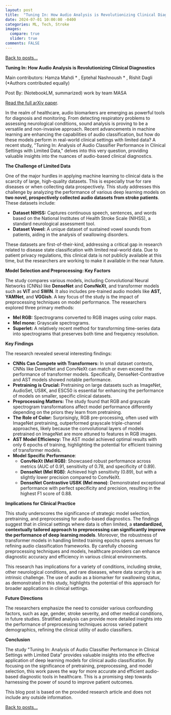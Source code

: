 ```yaml
---
layout: post
title:  "Tuning In: How Audio Analysis is Revolutionizing Clinical Diagnostics"
date: 2024-07-01 10:00:00 -0400
categories: ML, Tech, Stroke
images:
  compare: true
  slider: true
comments: FALSE
---
```


[Back to posts...](/posts/index.html)


**Tuning In: How Audio Analysis is Revolutionizing Clinical Diagnostics**

Main contributors: Hamza Mahdi * , Eptehal Nashnoush * , Rishit Dagli (*Authors contributed equally)

Post By: (NotebookLM, summarized) work by team MASA

[Read the full arXiv paper](https://arxiv.org/abs/2402.10100).

In the realm of healthcare, audio biomarkers are emerging as powerful tools for diagnosis and monitoring. From detecting respiratory problems to assessing neurological conditions, sound analysis is proving to be a versatile and non-invasive approach. Recent advancements in machine learning are enhancing the capabilities of audio classification, but how do these models perform in real-world clinical settings with limited data? A recent study, "Tuning In: Analysis of Audio Classifier Performance in Clinical Settings with Limited Data," delves into this very question, providing valuable insights into the nuances of audio-based clinical diagnostics.

**The Challenge of Limited Data**

One of the major hurdles in applying machine learning to clinical data is the scarcity of large, high-quality datasets. This is especially true for rare diseases or when collecting data prospectively. This study addresses this challenge by analyzing the performance of various deep learning models on **two novel, prospectively collected audio datasets from stroke patients**. These datasets include:

*   **Dataset NIHSS:** Captures continuous speech, sentences, and words based on the National Institutes of Health Stroke Scale (NIHSS), a standard neurological assessment tool.
*   **Dataset Vowel:** A unique dataset of sustained vowel sounds from patients, aiding in the analysis of swallowing disorders.

These datasets are first-of-their-kind, addressing a critical gap in research related to disease state classification with limited real-world data. Due to patient privacy regulations, this clinical data is not publicly available at this time, but the researchers are working to make it available in the near future.

**Model Selection and Preprocessing: Key Factors**

The study compares various models, including Convolutional Neural Networks (CNNs) like **DenseNet** and **ConvNeXt**, and transformer models such as **ViT** and **SWIN**. It also includes pre-trained audio models like **AST, YAMNet**, and **VGGish**. A key focus of the study is the impact of preprocessing techniques on model performance. The researchers explored three primary methods:

*   **Mel RGB:** Spectrograms converted to RGB images using color maps.
*   **Mel mono:** Grayscale spectrograms.
*   **Superlet:** A relatively recent method for transforming time-series data into spectrograms that preserves both time and frequency resolution.

**Key Findings**

The research revealed several interesting findings:

*   **CNNs Can Compete with Transformers:** In small dataset contexts, CNNs like DenseNet and ConvNeXt can match or even exceed the performance of transformer models. Specifically, DenseNet-Contrastive and AST models showed notable performance.
*  **Pretraining is Crucial:** Pretraining on large datasets such as ImageNet, AudioSet, US8K, and ESC50 is essential for enhancing the performance of models on smaller, specific clinical datasets.
*   **Preprocessing Matters:** The study found that RGB and grayscale spectrogram transformations affect model performance differently depending on the priors they learn from pretraining.
*   **The Role of Color:**  Surprisingly, RGB pre-processing, often used with ImageNet pretraining, outperformed grayscale triple-channel approaches, likely because the convolutional layers of models pretrained on ImageNet are more attuned to features in RGB images.
*   **AST Model Efficiency:** The AST model achieved optimal results with only 6 epochs of training, highlighting the potential for efficient training of transformer models.
*  **Model Specific Performance**:
    *   **ConvNeXt (Mel RGB)**: Showcased robust performance across metrics (AUC of 0.91, sensitivity of 0.78, and specificity of 0.89).
    *   **DenseNet (Mel RGB)**: Achieved high sensitivity (0.89), but with a slightly lower precision compared to ConvNeXt.
    *   **DenseNet Contrastive US8K (Mel mono)**:  Demonstrated exceptional performance with perfect specificity and precision, resulting in the highest F1 score of 0.88.

**Implications for Clinical Practice**

This study underscores the significance of strategic model selection, pretraining, and preprocessing for audio-based diagnostics. The findings suggest that in clinical settings where data is often limited, a **standardized, contextually tailored approach to preprocessing can significantly improve the performance of deep learning models**. Moreover, the robustness of transformer models in handling limited training epochs opens avenues for refining audio classification frameworks. By carefully choosing preprocessing techniques and models, healthcare providers can enhance diagnostic accuracy and efficiency in various clinical environments.

This research has implications for a variety of conditions, including stroke, other neurological conditions, and rare diseases, where data scarcity is an intrinsic challenge. The use of audio as a biomarker for swallowing status, as demonstrated in this study, highlights the potential of this approach for broader applications in clinical settings.

**Future Directions**

The researchers emphasize the need to consider various confounding factors, such as age, gender, stroke severity, and other medical conditions, in future studies. Stratified analysis can provide more detailed insights into the performance of preprocessing techniques across varied patient demographics, refining the clinical utility of audio classifiers.

**Conclusion**

The study "Tuning In: Analysis of Audio Classifier Performance in Clinical Settings with Limited Data" provides valuable insights into the effective application of deep learning models for clinical audio classification. By focusing on the significance of pretraining, preprocessing, and model selection, this work paves the way for more accurate and efficient audio-based diagnostic tools in healthcare. This is a promising step towards harnessing the power of sound to improve patient outcomes.

This blog post is based on the provided research article and does not include any outside information.

[Back to posts...](/posts/index.html)
